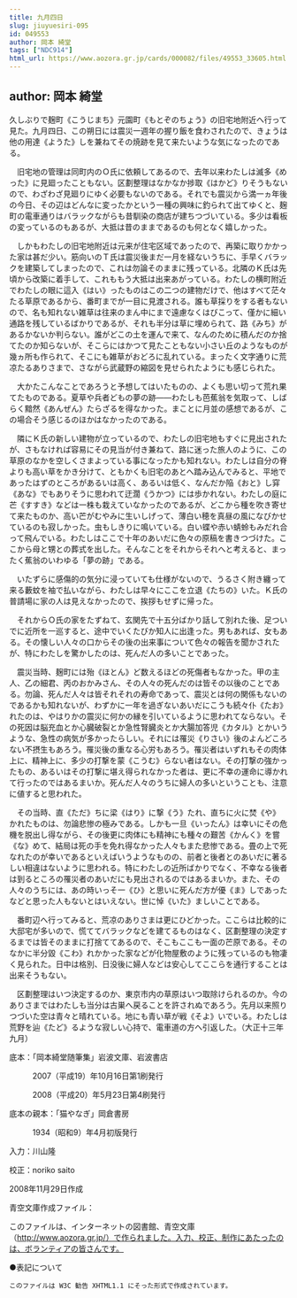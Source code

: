 ```yaml
---
title: 九月四日
slug: jiuyuesiri-095
id: 049553
author: 岡本 綺堂
tags: ["NDC914"]
html_url: https://www.aozora.gr.jp/cards/000082/files/49553_33605.html
---
```


## author: 岡本 綺堂

久しぶりで麹町《こうじまち》元園町《もとぞのちょう》の旧宅地附近へ行って見た。九月四日、この朔日には震災一週年の握り飯を食わされたので、きょうは他の用達《ようた》しを兼ねてその焼跡を見て来たいような気になったのである。

　旧宅地の管理は同町内のＯ氏に依頼してあるので、去年以来わたしは滅多《めった》に見廻ったこともない。区劃整理はなかなか捗取《はかど》りそうもないので、わざわざ見廻りにゆく必要もないのである。それでも震災から満一ヵ年後の今日、その辺はどんなに変ったかという一種の興味に釣られて出てゆくと、麹町の電車通りはバラックながらも昔馴染の商店が建ちつづいている。多少は看板の変っているのもあるが、大抵は昔のままであるのも何となく嬉しかった。

　しかもわたしの旧宅地附近は元来が住宅区域であったので、再築に取りかかった家は甚だ少い。筋向いのＴ氏は震災後まだ一月を経ないうちに、手早くバラックを建築してしまったので、これは勿論そのままに残っている。北隣のＫ氏は先頃から改築に着手して、これももう大抵は出来あがっている。わたしの横町附近でわたしの眼に這入《はい》ったものはこの二つの建物だけで、他はすべて茫々たる草原であるから、番町までが一目に見渡される。誰も草採りをする者もないので、名も知れない雑草は往来のまん中にまで遠慮なくはびこって、僅かに細い通路を残しているばかりであるが、それも半分は草に埋められて、路《みち》があるかないか判らない。誰がどこの土を運んで来て、なんのために積んだのか捨てたのか知らないが、そこらにはかつて見たこともない小さい丘のようなものが幾ヵ所も作られて、そこにも雑草がおどろに乱れている。まったく文字通りに荒凉たるありさまで、さながら武蔵野の縮図を見せられたようにも感じられた。

　大かたこんなことであろうと予想してはいたものの、よくも思い切って荒れ果てたものである。夏草や兵者どもの夢の跡――わたしも芭蕉翁を気取って、しばらく黯然《あんぜん》たらざるを得なかった。まことに月並の感想であるが、この場合そう感じるのほかはなかったのである。

　隣にＫ氏の新しい建物が立っているので、わたしの旧宅地もすぐに見出されたが、さもなければ容易にその見当が付き兼ねて、路に迷った旅人のように、この草原のなかを空しくさまよっている事になったかも知れない。わたしは自分の脊よりも高い草をかき分けて、ともかくも旧宅のあとへ踏み込んでみると、平地であったはずのところがあるいは高く、あるいは低く、なんだか陥《おと》し穽《あな》でもありそうに思われて迂濶《うかつ》には歩かれない。わたしの庭に芒《すすき》などは一株も栽えていなかったのであるが、どこから種を吹き寄せて来たものか、高い芒がむやみに生いしげって、薄白い穂を真昼の風になびかせているのも寂しかった。虫もしきりに鳴いている。白い蝶や赤い蜻蛉もみだれ合って飛んでいる。わたしはここで十年のあいだに色々の原稿を書きつづけた。ここから母と甥との葬式を出した。そんなことをそれからそれへと考えると、まったく蕉翁のいわゆる「夢の跡」である。

　いたずらに感傷的の気分に浸っていても仕様がないので、うるさく附き纏って来る藪蚊を袖で払いながら、わたしは早々にここを立退《たちの》いた。Ｋ氏の普請場に家の人は見えなかったので、挨拶もせずに帰った。

　それからＯ氏の家をたずねて、玄関先で十五分ばかり話して別れた後、足ついでに近所を一巡すると、途中でいくたびか知人に出逢った。男もあれば、女もある。その懐しい人々の口からその後の出来事について色々の報告を聞かされたが、特にわたしを驚かしたのは、死んだ人の多いことであった。

　震災当時、麹町には殆《ほとん》ど数えるほどの死傷者もなかった。甲の主人、乙の細君、丙のおかみさん、その人々の死んだのは皆その以後のことである。勿論、死んだ人々は皆それそれの寿命であって、震災とは何の関係もないのであるかも知れないが、わずかに一年を過ぎないあいだにこうも続々仆《たお》れたのは、やはりかの震災に何かの縁を引いているように思われてならない。その死因は脳充血とか心臓破裂とか急性腎臓炎とか大腸加答児《カタル》とかいうような、急性の病気が多かったらしい。それには罹災《りさい》後のよんどころない不摂生もあろう。罹災後の重なる心労もあろう。罹災者はいずれもその肉体上に、精神上に、多少の打撃を蒙《こうむ》らない者はない。その打撃の強かったもの、あるいはその打撃に堪え得られなかった者は、更に不幸の運命に導かれて行ったのではあるまいか。死んだ人々のうちに婦人の多いということも、注意に値すると思われた。

　その当時、直《ただ》ちに梁《はり》に撃《う》たれ、直ちに火に焚《や》かれたものは、勿論悲惨の極みである。しかも一旦《いったん》は幸いにその危機を脱出し得ながら、その後更に肉体にも精神にも種々の艱苦《かんく》を嘗《な》めて、結局は死の手を免れ得なかった人々もまた悲惨である。畳の上で死なれたのが幸いであるといえばいうようなものの、前者と後者とのあいだに著るしい相違はないように思われる。特にわたしの近所ばかりでなく、不幸なる後者は到るところの罹災者のあいだにも見出されるのではあるまいか。また、その人々のうちには、あの時いっそ一《ひ》と思いに死んだ方が優《ま》しであったなどと思った人もないとはいえない。世に悼《いた》ましいことである。

　番町辺へ行ってみると、荒凉のありさまは更にひどかった。ここらは比較的に大邸宅が多いので、慌ててバラックなどを建てるものはなく、区劃整理の決定するまでは皆そのままに打捨ててあるので、そこもここも一面の芒原である。そのなかに半分毀《こわ》れかかった家などが化物屋敷のように残っているのも物凄く見られた。日中は格別、日没後に婦人などは安心してここらを通行することは出来そうもない。

　区劃整理はいつ決定するのか、東京市内の草原はいつ取除けられるのか。今のありさまではわたしも当分は古巣へ戻ることを許されぬであろう。先月以来照りつづいた空は青々と晴れている。地にも青い草が戦《そよ》いでいる。わたしは荒野を辿《たど》るような寂しい心持で、電車道の方へ引返した。（大正十三年九月）













底本：「岡本綺堂随筆集」岩波文庫、岩波書店


　　　2007（平成19）年10月16日第1刷発行

　　　2008（平成20）年5月23日第4刷発行

底本の親本：「猫やなぎ」岡倉書房

　　　1934（昭和9）年4月初版発行

入力：川山隆

校正：noriko saito

2008年11月29日作成

青空文庫作成ファイル：

このファイルは、インターネットの図書館、青空文庫（http://www.aozora.gr.jp/）で作られました。入力、校正、制作にあたったのは、ボランティアの皆さんです。











●表記について


	このファイルは W3C 勧告 XHTML1.1 にそった形式で作成されています。